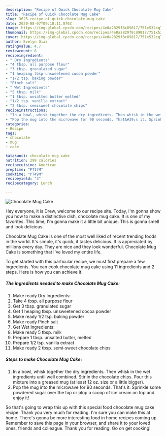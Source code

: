 ```yaml
---
description: "Recipe of Quick Chocolate Mug Cake"
title: "Recipe of Quick Chocolate Mug Cake"
slug: 3625-recipe-of-quick-chocolate-mug-cake
date: 2020-08-07T09:18:11.876Z
image: https://img-global.cpcdn.com/recipes/4e0a2829f8c89817/751x532cq70/chocolate-mug-cake-recipe-main-photo.jpg
thumbnail: https://img-global.cpcdn.com/recipes/4e0a2829f8c89817/751x532cq70/chocolate-mug-cake-recipe-main-photo.jpg
cover: https://img-global.cpcdn.com/recipes/4e0a2829f8c89817/751x532cq70/chocolate-mug-cake-recipe-main-photo.jpg
author: Evelyn Diaz
ratingvalue: 4.7
reviewcount: 8
recipeingredient:
- " Dry Ingredients"
- "4 tbsp. all purpose flour"
- "3 tbsp. granulated sugar"
- "1 heaping tbsp unsweetened cocoa powder"
- "1/2 tsp. baking powder"
- "Pinch salt"
- " Wet Ingredients"
- "5 tbsp. milk"
- "1 tbsp. unsalted butter melted"
- "1/2 tsp. vanilla extract"
- "2 tbsp. semisweet chocolate chips"
recipeinstructions:
- "In a bowl, whisk together the dry ingredients. Then whisk in the wet ingredients until well combined. Stir in the chocolate chips. Pour this mixture into a greased mug (at least 12 oz. size or a little bigger)."
- "Pop the mug into the microwave for 90 seconds. That&#39;s it. Sprinkle some powdered sugar over the top or plop a scoop of ice cream on top and enjoy it!"
categories:
- Recipe
tags:
- chocolate
- mug
- cake

katakunci: chocolate mug cake 
nutrition: 299 calories
recipecuisine: American
preptime: "PT17M"
cooktime: "PT49M"
recipeyield: "3"
recipecategory: Lunch

---
```



![Chocolate Mug Cake](https://img-global.cpcdn.com/recipes/4e0a2829f8c89817/751x532cq70/chocolate-mug-cake-recipe-main-photo.jpg)

Hey everyone, it is Drew, welcome to our recipe site. Today, I'm gonna show you how to make a distinctive dish, chocolate mug cake. It is one of my favorites. This time, I'm gonna make it a little bit unique. This is gonna smell and look delicious.



Chocolate Mug Cake is one of the most well liked of recent trending foods in the world. It's simple, it's quick, it tastes delicious. It is appreciated by millions every day. They are nice and they look wonderful. Chocolate Mug Cake is something that I've loved my entire life.


To get started with this particular recipe, we must first prepare a few ingredients. You can cook chocolate mug cake using 11 ingredients and 2 steps. Here is how you can achieve it.

<!--inarticleads1-->

##### The ingredients needed to make Chocolate Mug Cake:

1. Make ready  Dry Ingredients:
1. Take 4 tbsp. all purpose flour
1. Get 3 tbsp. granulated sugar
1. Get 1 heaping tbsp. unsweetened cocoa powder
1. Make ready 1/2 tsp. baking powder
1. Make ready Pinch salt
1. Get  Wet Ingredients:
1. Make ready 5 tbsp. milk
1. Prepare 1 tbsp. unsalted butter, melted
1. Prepare 1/2 tsp. vanilla extract
1. Make ready 2 tbsp. semi-sweet chocolate chips




<!--inarticleads2-->

##### Steps to make Chocolate Mug Cake:

1. In a bowl, whisk together the dry ingredients. Then whisk in the wet ingredients until well combined. Stir in the chocolate chips. Pour this mixture into a greased mug (at least 12 oz. size or a little bigger).
1. Pop the mug into the microwave for 90 seconds. That&#39;s it. Sprinkle some powdered sugar over the top or plop a scoop of ice cream on top and enjoy it!




So that's going to wrap this up with this special food chocolate mug cake recipe. Thank you very much for reading. I'm sure you can make this at home. There's gonna be more interesting food in home recipes coming up. Remember to save this page in your browser, and share it to your loved ones, friends and colleague. Thank you for reading. Go on get cooking!
